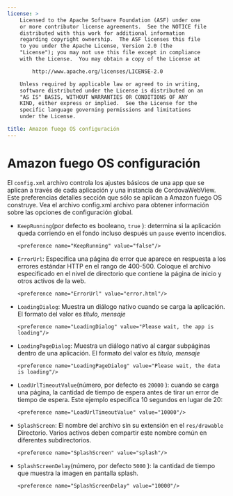 ```yaml
---
license: >
    Licensed to the Apache Software Foundation (ASF) under one
    or more contributor license agreements.  See the NOTICE file
    distributed with this work for additional information
    regarding copyright ownership.  The ASF licenses this file
    to you under the Apache License, Version 2.0 (the
    "License"); you may not use this file except in compliance
    with the License.  You may obtain a copy of the License at

        http://www.apache.org/licenses/LICENSE-2.0

    Unless required by applicable law or agreed to in writing,
    software distributed under the License is distributed on an
    "AS IS" BASIS, WITHOUT WARRANTIES OR CONDITIONS OF ANY
    KIND, either express or implied.  See the License for the
    specific language governing permissions and limitations
    under the License.

title: Amazon fuego OS configuración
---
```


# Amazon fuego OS configuración

El `config.xml` archivo controla los ajustes básicos de una app que se aplican a través de cada aplicación y una instancia de CordovaWebView. Este preferencias detalles sección que sólo se aplican a Amazon fuego OS construye. Vea el archivo config.xml archivo para obtener información sobre las opciones de configuración global.

*   `KeepRunning`(por defecto es booleano, `true` ): determina si la aplicación queda corriendo en el fondo incluso después un `pause` evento incendios.
    
        <preference name="KeepRunning" value="false"/>
        

*   `ErrorUrl`: Especifica una página de error que aparece en respuesta a los errores estándar HTTP en el rango de 400-500. Coloque el archivo especificado en el nivel de directorio que contiene la página de inicio y otros activos de la web.
    
        <preference name="ErrorUrl" value="error.html"/>
        

*   `LoadingDialog`: Muestra un diálogo nativo cuando se carga la aplicación. El formato del valor es *título, mensaje*
    
        <preference name="LoadingDialog" value="Please wait, the app is loading"/>
        

*   `LoadingPageDialog`: Muestra un diálogo nativo al cargar subpáginas dentro de una aplicación. El formato del valor es *título, mensaje*
    
        <preference name="LoadingPageDialog" value="Please wait, the data is loading"/>
        

*   `LoadUrlTimeoutValue`(número, por defecto es `20000` ): cuando se carga una página, la cantidad de tiempo de espera antes de tirar un error de tiempo de espera. Este ejemplo especifica 10 segundos en lugar de 20:
    
        <preference name="LoadUrlTimeoutValue" value="10000"/>
        

*   `SplashScreen`: El nombre del archivo sin su extensión en el `res/drawable` Directorio. Varios activos deben compartir este nombre común en diferentes subdirectorios.
    
        <preference name="SplashScreen" value="splash"/>
        

*   `SplashScreenDelay`(número, por defecto `5000` ): la cantidad de tiempo que muestra la imagen en pantalla splash.
    
        <preference name="SplashScreenDelay" value="10000"/>